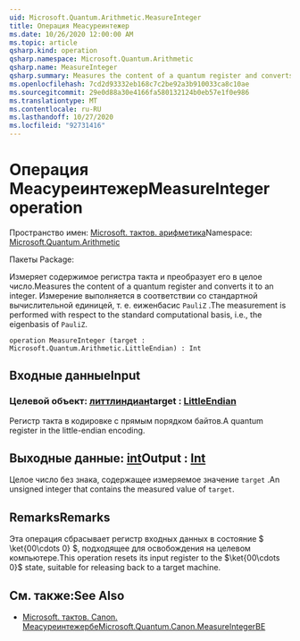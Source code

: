 ```yaml
---
uid: Microsoft.Quantum.Arithmetic.MeasureInteger
title: Операция Меасуреинтежер
ms.date: 10/26/2020 12:00:00 AM
ms.topic: article
qsharp.kind: operation
qsharp.namespace: Microsoft.Quantum.Arithmetic
qsharp.name: MeasureInteger
qsharp.summary: Measures the content of a quantum register and converts it to an integer. The measurement is performed with respect to the standard computational basis, i.e., the eigenbasis of `PauliZ`.
ms.openlocfilehash: 7cd2d93332eb168c7c2be92a3b910033ca8c10ae
ms.sourcegitcommit: 29e0d88a30e4166fa580132124b0eb57e1f0e986
ms.translationtype: MT
ms.contentlocale: ru-RU
ms.lasthandoff: 10/27/2020
ms.locfileid: "92731416"
---
```

# <a name="measureinteger-operation"></a><span data-ttu-id="40e08-102">Операция Меасуреинтежер</span><span class="sxs-lookup"><span data-stu-id="40e08-102">MeasureInteger operation</span></span>

<span data-ttu-id="40e08-103">Пространство имен: [Microsoft. тактов. арифметика](xref:Microsoft.Quantum.Arithmetic)</span><span class="sxs-lookup"><span data-stu-id="40e08-103">Namespace: [Microsoft.Quantum.Arithmetic](xref:Microsoft.Quantum.Arithmetic)</span></span>

<span data-ttu-id="40e08-104">Пакеты [](https://nuget.org/packages/)</span><span class="sxs-lookup"><span data-stu-id="40e08-104">Package: [](https://nuget.org/packages/)</span></span>


<span data-ttu-id="40e08-105">Измеряет содержимое регистра такта и преобразует его в целое число.</span><span class="sxs-lookup"><span data-stu-id="40e08-105">Measures the content of a quantum register and converts it to an integer.</span></span> <span data-ttu-id="40e08-106">Измерение выполняется в соответствии со стандартной вычислительной единицей, т. е. еиженбасис `PauliZ` .</span><span class="sxs-lookup"><span data-stu-id="40e08-106">The measurement is performed with respect to the standard computational basis, i.e., the eigenbasis of `PauliZ`.</span></span>

```qsharp
operation MeasureInteger (target : Microsoft.Quantum.Arithmetic.LittleEndian) : Int
```


## <a name="input"></a><span data-ttu-id="40e08-107">Входные данные</span><span class="sxs-lookup"><span data-stu-id="40e08-107">Input</span></span>

### <a name="target--littleendian"></a><span data-ttu-id="40e08-108">Целевой объект: [литтлиндиан](xref:Microsoft.Quantum.Arithmetic.LittleEndian)</span><span class="sxs-lookup"><span data-stu-id="40e08-108">target : [LittleEndian](xref:Microsoft.Quantum.Arithmetic.LittleEndian)</span></span>

<span data-ttu-id="40e08-109">Регистр такта в кодировке с прямым порядком байтов.</span><span class="sxs-lookup"><span data-stu-id="40e08-109">A quantum register in the little-endian encoding.</span></span>



## <a name="output--int"></a><span data-ttu-id="40e08-110">Выходные данные: [int](xref:microsoft.quantum.lang-ref.int)</span><span class="sxs-lookup"><span data-stu-id="40e08-110">Output : [Int](xref:microsoft.quantum.lang-ref.int)</span></span>

<span data-ttu-id="40e08-111">Целое число без знака, содержащее измеряемое значение `target` .</span><span class="sxs-lookup"><span data-stu-id="40e08-111">An unsigned integer that contains the measured value of `target`.</span></span>

## <a name="remarks"></a><span data-ttu-id="40e08-112">Remarks</span><span class="sxs-lookup"><span data-stu-id="40e08-112">Remarks</span></span>

<span data-ttu-id="40e08-113">Эта операция сбрасывает регистр входных данных в состояние $ \ket{00\cdots 0} $, подходящее для освобождения на целевом компьютере.</span><span class="sxs-lookup"><span data-stu-id="40e08-113">This operation resets its input register to the $\ket{00\cdots 0}$ state, suitable for releasing back to a target machine.</span></span>

## <a name="see-also"></a><span data-ttu-id="40e08-114">См. также:</span><span class="sxs-lookup"><span data-stu-id="40e08-114">See Also</span></span>

- [<span data-ttu-id="40e08-115">Microsoft. тактов. Canon. Меасуреинтежербе</span><span class="sxs-lookup"><span data-stu-id="40e08-115">Microsoft.Quantum.Canon.MeasureIntegerBE</span></span>](xref:Microsoft.Quantum.Canon.MeasureIntegerBE)